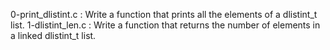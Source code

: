 0-print_dlistint.c : Write a function that prints all the elements of a dlistint_t list.
1-dlistint_len.c : Write a function that returns the number of elements in a linked dlistint_t list.
